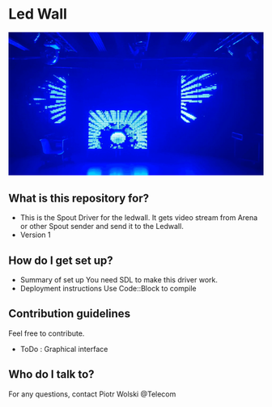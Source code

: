 # Led Wall

![](image.gif)

## What is this repository for?

* This is the Spout Driver for the ledwall. It gets video stream from Arena or other Spout sender and send it to the Ledwall.
* Version 1

## How do I get set up?

* Summary of set up
You need SDL to make this driver work.
* Deployment instructions
Use Code::Block to compile

## Contribution guidelines

Feel free to contribute.
* ToDo : 
Graphical interface

## Who do I talk to?

For any questions, contact Piotr Wolski @Telecom
